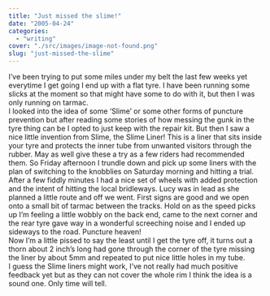 ```yaml
---
title: "Just missed the slime!"
date: "2005-04-24"
categories: 
  - "writing"
cover: "./src/images/image-not-found.png"
slug: "just-missed-the-slime"
---
```


I’ve been trying to put some miles under my belt the last few weeks yet everytime I get going I end up with a flat tyre. I have been running some slicks at the moment so that might have some to do with it, but then I was only running on tarmac.  
I looked into the idea of some ‘Slime’ or some other forms of puncture prevention but after reading some stories of how messing the gunk in the tyre thing can be I opted to just keep with the repair kit. But then I saw a nice little invention from Slime, the Slime Liner! This is a liner that sits inside your tyre and protects the inner tube from unwanted visitors through the rubber. May as well give these a try as a few riders had recommended them. So Friday afternoon I trundle down and pick up some liners with the plan of switching to the knobblies on Saturday morning and hitting a trial.  
After a few fiddly minutes I had a nice set of wheels with added protection and the intent of hitting the local bridleways. Lucy was in lead as she planned a little route and off we went. First signs are good and we open onto a small bit of tarmac between the tracks. Hold on as the speed picks up I’m feeling a little wobbly on the back end, came to the next corner and the rear tyre gave way in a wonderful screeching noise and I ended up sideways to the road. Puncture heaven!  
Now I’m a little pissed to say the least until I get the tyre off, it turns out a thorn about 2 inch’s long had gone through the corner of the tyre missing the liner by about 5mm and repeated to put nice little holes in my tube.  
I guess the Slime liners might work, I’ve not really had much positive feedback yet but as they can not cover the whole rim I think the idea is a sound one. Only time will tell.
